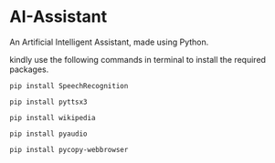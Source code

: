 # AI-Assistant
An Artificial Intelligent Assistant, made using Python.

kindly use the following commands in terminal to install the required packages.
```
pip install SpeechRecognition
```
```
pip install pyttsx3
```
```
pip install wikipedia
```
```
pip install pyaudio
```
```
pip install pycopy-webbrowser
```
